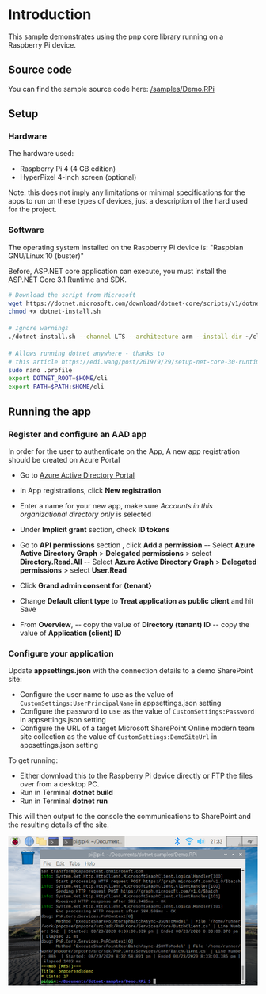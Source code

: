 # Introduction

This sample demonstrates using the pnp core library running on a Raspberry Pi device.

## Source code

You can find the sample source code here: [/samples/Demo.RPi](https://github.com/pnp/pnpcore/tree/dev/samples/Demo.RPi)

## Setup

### Hardware

The hardware used:

- Raspberry Pi 4 (4 GB edition)
- HyperPixel 4-inch screen (optional)

Note: this does not imply any limitations or minimal specifications for the apps to run on these 
types of devices, just a description of the hard used for the project.

### Software

The operating system installed on the Raspberry Pi device is: "Raspbian GNU/Linux 10 (buster)"

Before, ASP.NET core application can execute, you must install the ASP.NET Core 3.1 Runtime and SDK.

```bash
# Download the script from Microsoft
wget https://dotnet.microsoft.com/download/dotnet-core/scripts/v1/dotnet-install.sh
chmod +x dotnet-install.sh

# Ignore warnings
./dotnet-install.sh --channel LTS --architecture arm --install-dir ~/cli

# Allows running dotnet anywhere - thanks to 
# this article https://edi.wang/post/2019/9/29/setup-net-core-30-runtime-and-sdk-on-raspberry-pi-4
sudo nano .profile
export DOTNET_ROOT=$HOME/cli
export PATH=$PATH:$HOME/cli
```

## Running the app

### Register and configure an AAD app

In order for the user to authenticate on the App, A new app registration should be created on Azure Portal

- Go to [Azure Active Directory Portal](https://aad.portal.azure.com)

- In App registrations, click __New registration__

- Enter a name for your new app, make sure *Accounts in this organizational directory only* is selected

- Under __Implicit grant__ section, check __ID tokens__

- Go to __API permissions__ section , click __Add a permission__
-- Select __Azure Active Directory Graph__ > __Delegated permissions__ > select __Directory.Read.All__
-- Select __Azure Active Directory Graph__ > __Delegated permissions__ > select __User.Read__

- Click __Grand admin consent for {tenant}__

- Change __Default client type__ to __Treat application as public client__ and hit Save 

- From __Overview__,
-- copy the value of __Directory (tenant) ID__
-- copy the value of __Application (client) ID__

### Configure your application

Update **appsettings.json** with the connection details to a demo SharePoint site:

- Configure the user name to use as the value of `CustomSettings:UserPrincipalName` in appsettings.json setting
- Configure the password to use as the value of `CustomSettings:Password` in appsettings.json setting
- Configure the URL of a target Microsoft SharePoint Online modern team site collection as the value of `CustomSettings:DemoSiteUrl` in appsettings.json setting

To get running:

- Either download this to the Raspberry Pi device directly or FTP the files over from a desktop PC.
- Run in Terminal **dotnet build**
- Run in Terminal **dotnet run**

This will then output to the console the communications to SharePoint and the resulting details of the site.

![Sample Screenshot](docs-images/screenshot_pi_example.png)